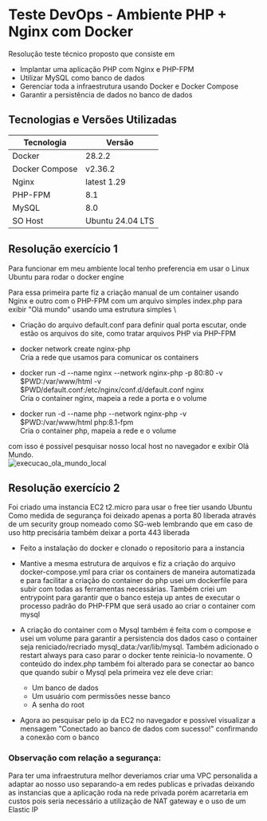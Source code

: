 # Teste DevOps - Ambiente PHP + Nginx com Docker

Resolução teste técnico proposto que consiste em 

- Implantar uma aplicação PHP com Nginx e PHP-FPM
- Utilizar MySQL como banco de dados
- Gerenciar toda a infraestrutura usando Docker e Docker Compose
- Garantir a persistência de dados no banco de dados

## Tecnologias e Versões Utilizadas

| Tecnologia     | Versão           |
|----------------|------------------|
| Docker         | 28.2.2           |
| Docker Compose | v2.36.2          |
| Nginx          | latest 1.29      |
| PHP-FPM        | 8.1              |
| MySQL          | 8.0              |
| SO Host        | Ubuntu 24.04 LTS |

## Resolução exercício 1

Para funcionar em meu ambiente local tenho preferencia em usar o Linux Ubuntu para rodar o docker engine

Para essa primeira parte fiz a criação manual de um container usando Nginx e outro com o PHP-FPM com um arquivo simples index.php para exibir "Olá mundo" usando uma estrutura simples \

- Criação do arquivo default.conf para definir qual porta escutar, onde estão os arquivos do site, como tratar arquivos PHP via PHP-FPM

- docker network create nginx-php \
Cria a rede que usamos para comunicar os containers

- docker run -d --name nginx --network nginx-php -p 80:80 -v $PWD:/var/www/html -v $PWD/default.conf:/etc/nginx/conf.d/default.conf nginx \
Cria o container nginx, mapeia a rede a porta e o volume

- docker run -d --name php --network nginx-php -v $PWD:/var/www/html php:8.1-fpm \
Cria o container php, mapeia a rede e o volume 

com isso é possivel pesquisar nosso local host no navegador e exibir Olá Mundo. \
![execucao_ola_mundo_local](/sci-teste/img/ola-mundo.png)

## Resolução exercício 2

Foi criado uma instancia EC2 t2.micro para usar o free tier usando Ubuntu
Como medida de segurança foi deixado apenas a porta 80 liberada através de um security group nomeado como SG-web lembrando que em caso de uso http precisária também deixar a porta 443 liberada

- Feito a instalação do docker e clonado o repositorio para a instancia

- Mantive a mesma estrutura de arquivos e fiz a criação do arquivo docker-compose.yml para criar os containers de maneira automatizada e para facilitar a criação do container do php usei um dockerfile para subir com todas as ferramentas necessárias. Também criei um entrypoint para garantir que o banco esteja up antes de executar o processo padrão do PHP-FPM que será usado ao criar o container com mysql

- A criação do container com o Mysql também é feita com o compose e usei um volume para garantir a persistencia dos dados caso o container seja reniciado/recriado mysql_data:/var/lib/mysql. Também adicionado o restart always para caso parar o docker tente reinicia-lo novamente. O conteúdo do index.php também foi alterado para se conectar ao banco que quando subir o Mysql pela primeira vez ele deve criar:
    - Um banco de dados 
    - Um usuário com permissões nesse banco
    - A senha do root

- Agora ao pesquisar pelo ip da EC2 no navegador e possivel visualizar a mensagem "Conectado ao banco de dados com sucesso!" confirmando a conexão com o banco

### Observação com relação a segurança:
Para ter uma infraestrutura melhor deveriamos criar uma VPC personalida a adaptar ao nosso uso separando-a em redes publicas e privadas deixando as instancias que a aplicação roda na rede privada porém acarretaria em custos pois seria necessário a utilização de NAT gateway e o uso de um Elastic IP